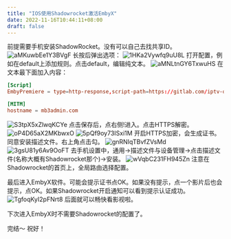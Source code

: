 ```yaml
---
title: "IOS使用Shadowrocket激活EmbyX"
date: 2022-11-16T10:44:11+08:00
draft: false
---
```


前提需要手机安装ShadowRocket。没有可以自己去找共享ID。
![aMKuwbEe1Y3BVgF](https://s2.loli.net/2022/11/16/aMKuwbEe1Y3BVgF.png)
长按后弹出选项：
![1HKa2Vywfq9uU8L](https://s2.loli.net/2022/11/16/1HKa2Vywfq9uU8L.png)
打开配置，例如在default上添加规则。点击default，编辑纯文本。
![aMNLtnGY6TxwuHS](https://s2.loli.net/2022/11/16/aMNLtnGY6TxwuHS.png)
在文本最下面加入内容：
```conf
[Script]
EmbyPremiere = type=http-response,script-path=https://gitlab.com/iptv-org/embypublic/-/raw/master/Script/EmbyPremiere.js,pattern=^https?:\/\/mb3admin.com\/admin\/service\/registration\/validateDevice,max-size=131072,requires-body=true,timeout=10,enable=true

[MITM]
hostname = mb3admin.com
```
![S3tpX5xZlwqKCYe](https://s2.loli.net/2022/11/16/S3tpX5xZlwqKCYe.png)
点击保存后，点右侧!进入。点击HTTPS解密。
![oP4D65aX2MKbwxO](https://s2.loli.net/2022/11/16/oP4D65aX2MKbwxO.png)
![5pQf9oy73ISxi1M](https://s2.loli.net/2022/11/16/5pQf9oy73ISxi1M.png)
开启HTTPS加密，会生成证书。同意安装描述文件。右上角点击勾。
![gnRNIqTBvfZVsMd](https://s2.loli.net/2022/11/16/gnRNIqTBvfZVsMd.png)
![3gsU81y6Av9OoFT](https://s2.loli.net/2022/11/16/3gsU81y6Av9OoFT.png)
去手机设置中，通用->描述文件与设备管理->点击描述文件(名称大概有Shadowrocket那个)->安装。
![wVqbC231FH945Zn](https://s2.loli.net/2022/11/16/wVqbC231FH945Zn.png)
注意在Shadowrocket的首页上，全局路由选择配置。

最后进入EmbyX软件。可能会提示证书点OK。如果没有提示，点一个影片后也会提示，点OK。如果Shadowrocket开启通知可以看到提示认证成功。
![TgfoqKyI2pFNrt8](https://s2.loli.net/2022/11/16/TgfoqKyI2pFNrt8.png)
后面就可以畅快看影视啦。

下次进入EmbyX时不需要Shadowrocket的配置了。

完结～
祝好！

